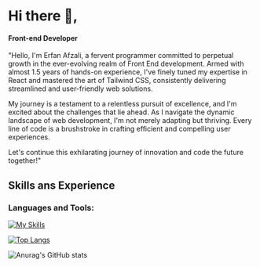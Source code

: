 # Hi there 👋, 
#### Front-end Developer

"Hello, I'm Erfan Afzali, a fervent programmer committed to perpetual growth in the ever-evolving realm of Front End development. Armed with almost 1.5 years of hands-on experience, I've finely tuned my expertise in React and mastered the art of Tailwind CSS, consistently delivering streamlined and user-friendly web solutions.

My journey is a testament to a relentless pursuit of excellence, and I'm excited about the challenges that lie ahead. As I navigate the dynamic landscape of web development, I'm not merely adapting but thriving. Every line of code is a brushstroke in crafting efficient and compelling user experiences.

Let's continue this exhilarating journey of innovation and code the future together!"



## Skills ans Experience

<h3 align="left">Languages and Tools:</h3>


 

 [![My Skills](https://skillicons.dev/icons?i=html,css,js,tailwind,react,ts,git,github,redux,postman,vite,vscode,figma,regex,pwa)](https://skillicons.dev)


[![Top Langs](https://github-readme-stats.vercel.app/api/top-langs/?username=erfanafzali)](https://github.com/anuraghazra/github-readme-stats)

![Anurag's GitHub stats](https://github-readme-stats.vercel.app/api?username=erfanafzali&show_icons=true&theme=merko)

  



 

 


 






